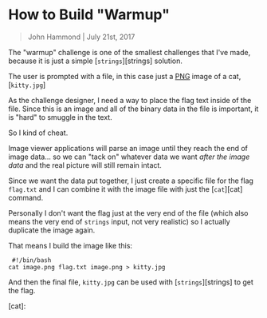 How to Build "Warmup"
=============

> John Hammond | July 21st, 2017


The "warmup" challenge is one of the smallest challenges that I've made, because it is just a simple [`strings`][strings] solution.

The user is prompted with a file, in this case just a [PNG] image of a cat, [`kitty.jpg`]

As the challenge designer, I need a way to place the flag text inside of the file. Since this is an image and all of the binary data in the file is important, it is "hard" to smuggle in the text.

So I kind of cheat.

Image viewer applications will parse an image until they reach the end of image data... so we can "tack on" whatever data we want _after the image data_ and the real picture will still remain intact.  

Since we want the data put together, I just create a specific file for the flag `flag.txt` and I can combine it with the image file with just the [`cat`][cat] command.

Personally I don't want the flag just at the very end of the file (which also means the very end of `strings` input, not very realistic) so I actually duplicate the image again. 

That means I build the image like this:

```
 #!/bin/bash
cat image.png flag.txt image.png > kitty.jpg
```

And then the final file, `kitty.jpg` can be used with [`strings`][strings] to get the flag.


[PNG]: 
[strings]: 
[cat]: 